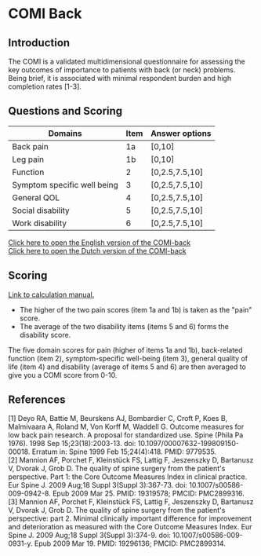 # COMI Back

## Introduction

The COMI is a validated multidimensional questionnaire for assessing the key outcomes of importance to patients with back (or neck) problems. Being brief, it is associated with minimal respondent burden and high completion rates [1-3].

## Questions and Scoring

| Domains                     | Item                        | Answer options |
|-----------------------------|-----------------------------|----------------|
| Back pain                   | 1a                          | [0,10]         |
| Leg pain                    | 1b                          | [0,10]         |
| Function                    | 2                           | [0,2.5,7.5,10] |
| Symptom specific well being | 3                           | [0,2.5,7.5,10] |
| General QOL                 | 4                           | [0,2.5,7.5,10] |
| Social disability           | 5                           | [0,2.5,7.5,10] |
| Work disability             | 6                           | [0,2.5,7.5,10] |

[Click here to open the English version of the COMI-back](https://drive.google.com/file/d/1bl0Csn1sypvFJ5Im7x-KV1WoQw0G5ySq/view?usp=sharing)\
[Click here to open the Dutch version of the COMI-back](https://drive.google.com/file/d/1alL0d1o84nN_J40Zz9AVJCgzD4rLiE9J/view?usp=sharing)


## Scoring

[Link to calculation manual.](https://drive.google.com/file/d/17xcIdj5Q2bHzyGSnCbTMKzbbYIfvKIJU/view?usp=sharing)

- The higher of the two pain scores (item 1a and 1b) is taken as the "pain" score.
- The average of the two disability items (items 5 and 6) forms the disability score.

The five domain scores for pain (higher of items 1a and 1b), back-related function (item 2), symptom-specific well-being (item 3), general quality of life (item 4) and disability (average of items 5 and 6) are then averaged to give you a COMI score from 0-10.

## References

[1] Deyo RA, Battie M, Beurskens AJ, Bombardier C, Croft P, Koes B, Malmivaara A, Roland M, Von Korff M, Waddell G. Outcome measures for low back pain research. A proposal for standardized use. Spine (Phila Pa 1976). 1998 Sep 15;23(18):2003-13. doi: 10.1097/00007632-199809150-00018. Erratum in: Spine 1999 Feb 15;24(4):418. PMID: 9779535.\
[2] Mannion AF, Porchet F, Kleinstück FS, Lattig F, Jeszenszky D, Bartanusz V, Dvorak J, Grob D. The quality of spine surgery from the patient's perspective. Part 1: the Core Outcome Measures Index in clinical practice. Eur Spine J. 2009 Aug;18 Suppl 3(Suppl 3):367-73. doi: 10.1007/s00586-009-0942-8. Epub 2009 Mar 25. PMID: 19319578; PMCID: PMC2899316.\
[3] Mannion AF, Porchet F, Kleinstück FS, Lattig F, Jeszenszky D, Bartanusz V, Dvorak J, Grob D. The quality of spine surgery from the patient's perspective: part 2. Minimal clinically important difference for improvement and deterioration as measured with the Core Outcome Measures Index. Eur Spine J. 2009 Aug;18 Suppl 3(Suppl 3):374-9. doi: 10.1007/s00586-009-0931-y. Epub 2009 Mar 19. PMID: 19296136; PMCID: PMC2899314.
